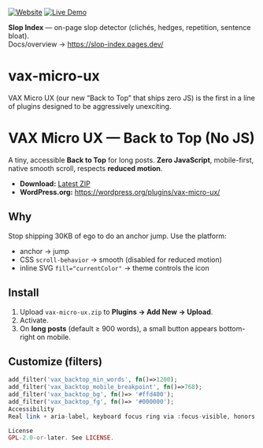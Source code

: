 [![Website](https://img.shields.io/badge/docs-website-blue.svg)](https://slop-index.pages.dev/)
[![Live Demo](https://img.shields.io/badge/demo-HuggingFace-blue.svg)](https://huggingface.co/spaces/Vibeaxis/Slop-Index-Lite)

**Slop Index** — on-page slop detector (clichés, hedges, repetition, sentence bloat).  
Docs/overview → https://slop-index.pages.dev/

# vax-micro-ux
VAX Micro UX (our new “Back to Top” that ships zero JS) is the first in a line of plugins designed to be aggressively unexciting.
# VAX Micro UX — Back to Top (No JS)

A tiny, accessible **Back to Top** for long posts. **Zero JavaScript**, mobile-first, native smooth scroll, respects **reduced motion**.

- **Download:** [Latest ZIP](https://github.com/Vibeaxis/vax-micro-ux/releases/latest/download/vax-micro-ux.zip)
- **WordPress.org:** https://wordpress.org/plugins/vax-micro-ux/

## Why
Stop shipping 30KB of ego to do an anchor jump. Use the platform:
- anchor → jump
- CSS `scroll-behavior` → smooth (disabled for reduced motion)
- inline SVG `fill="currentColor"` → theme controls the icon

## Install
1. Upload `vax-micro-ux.zip` to **Plugins → Add New → Upload**.
2. Activate.
3. On **long posts** (default ≥ 900 words), a small button appears bottom-right on mobile.

## Customize (filters)
```php
add_filter('vax_backtop_min_words', fn()=>1200);
add_filter('vax_backtop_mobile_breakpoint', fn()=>768);
add_filter('vax_backtop_bg', fn()=> '#ffd400');
add_filter('vax_backtop_fg', fn()=> '#000000');
Accessibility
Real link + aria-label, keyboard focus ring via :focus-visible, honors prefers-reduced-motion.

License
GPL-2.0-or-later. See LICENSE.
